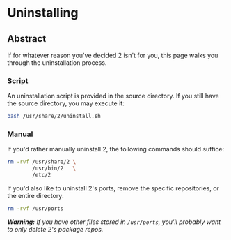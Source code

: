 # Uninstalling

## Abstract
If for whatever reason you've decided 2 isn't for you, this page walks you through the uninstallation process.

### Script
An uninstallation script is provided in the source directory. If you still have the source directory, you may execute it:
```bash
bash /usr/share/2/uninstall.sh
```

### Manual
If you'd rather manually uninstall 2, the following commands should suffice:
```bash
rm -rvf /usr/share/2 \
        /usr/bin/2   \
        /etc/2
```

If you'd also like to uninstall 2's ports, remove the specific repositories, or the entire directory:
```bash
rm -rvf /usr/ports
```
***Warning:** If you have other files stored in ``/usr/ports``, you'll probably want to only delete 2's package repos.*

